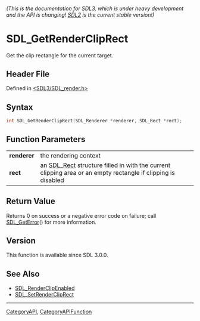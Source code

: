 ###### (This is the documentation for SDL3, which is under heavy development and the API is changing! [SDL2](https://wiki.libsdl.org/SDL2/) is the current stable version!)
# SDL_GetRenderClipRect

Get the clip rectangle for the current target.

## Header File

Defined in [<SDL3/SDL_render.h>](https://github.com/libsdl-org/SDL/blob/main/include/SDL3/SDL_render.h)

## Syntax

```c
int SDL_GetRenderClipRect(SDL_Renderer *renderer, SDL_Rect *rect);

```

## Function Parameters

|                  |                                                                                                                          |
| ---------------- | ------------------------------------------------------------------------------------------------------------------------ |
| **renderer**     | the rendering context                                                                                                    |
| **rect**         | an [SDL_Rect](SDL_Rect) structure filled in with the current clipping area or an empty rectangle if clipping is disabled |

## Return Value

Returns 0 on success or a negative error code on failure; call
[SDL_GetError](SDL_GetError)() for more information.

## Version

This function is available since SDL 3.0.0.

## See Also

- [SDL_RenderClipEnabled](SDL_RenderClipEnabled)
- [SDL_SetRenderClipRect](SDL_SetRenderClipRect)

----
[CategoryAPI](CategoryAPI), [CategoryAPIFunction](CategoryAPIFunction)

